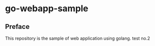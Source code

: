 # go-webapp-sample



## Preface
This repository is the sample of web application using golang.
test no.2
